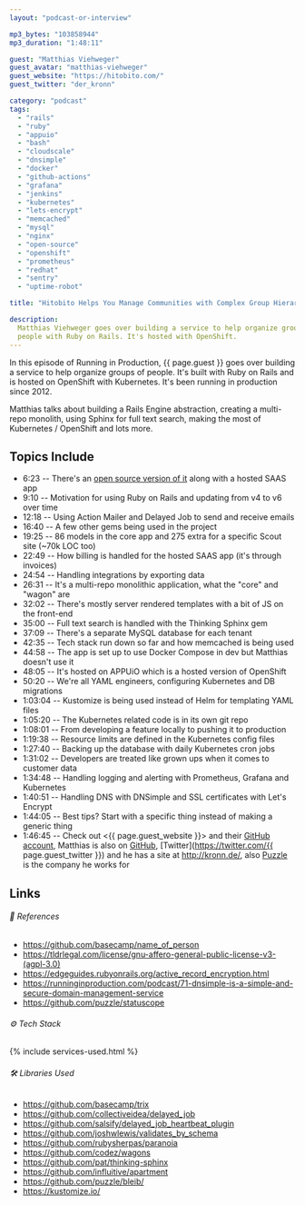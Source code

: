 ```yaml
---
layout: "podcast-or-interview"

mp3_bytes: "103858944"
mp3_duration: "1:48:11"

guest: "Matthias Viehweger"
guest_avatar: "matthias-viehweger"
guest_website: "https://hitobito.com/"
guest_twitter: "der_kronn"

category: "podcast"
tags:
  - "rails"
  - "ruby"
  - "appuio"
  - "bash"
  - "cloudscale"
  - "dnsimple"
  - "docker"
  - "github-actions"
  - "grafana"
  - "jenkins"
  - "kubernetes"
  - "lets-encrypt"
  - "memcached"
  - "mysql"
  - "nginx"
  - "open-source"
  - "openshift"
  - "prometheus"
  - "redhat"
  - "sentry"
  - "uptime-robot"

title: "Hitobito Helps You Manage Communities with Complex Group Hierarchies"

description:
  Matthias Viehweger goes over building a service to help organize groups of
  people with Ruby on Rails. It's hosted with OpenShift.
---
```


In this episode of Running in Production, {{ page.guest }} goes over building a
service to help organize groups of people. It's built with Ruby on Rails and is
hosted on OpenShift with Kubernetes. It's been running in production since 2012.

Matthias talks about building a Rails Engine abstraction, creating a multi-repo
monolith, using Sphinx for full text search, making the most of Kubernetes /
OpenShift and lots more.

## Topics Include

- 6:23 -- There's an [open source version of it](https://github.com/hitobito) along with a hosted SAAS app
- 9:10 -- Motivation for using Ruby on Rails and updating from v4 to v6 over time
- 12:18 -- Using Action Mailer and Delayed Job to send and receive emails
- 16:40 -- A few other gems being used in the project
- 19:25 -- 86 models in the core app and 275 extra for a specific Scout site (~70k LOC too)
- 22:49 -- How billing is handled for the hosted SAAS app (it's through invoices)
- 24:54 -- Handling integrations by exporting data
- 26:31 -- It's a multi-repo monolithic application, what the "core" and "wagon" are
- 32:02 -- There's mostly server rendered templates with a bit of JS on the front-end
- 35:00 -- Full text search is handled with the Thinking Sphinx gem
- 37:09 -- There's a separate MySQL database for each tenant
- 42:35 -- Tech stack run down so far and how memcached is being used
- 44:58 -- The app is set up to use Docker Compose in dev but Matthias doesn't use it
- 48:05 -- It's hosted on APPUiO which is a hosted version of OpenShift
- 50:20 -- We're all YAML engineers, configuring Kubernetes and DB migrations
- 1:03:04 -- Kustomize is being used instead of Helm for templating YAML files
- 1:05:20 -- The Kubernetes related code is in its own git repo
- 1:08:01 -- From developing a feature locally to pushing it to production
- 1:19:38 -- Resource limits are defined in the Kubernetes config files
- 1:27:40 -- Backing up the database with daily Kubernetes cron jobs
- 1:31:02 -- Developers are treated like grown ups when it comes to customer data
- 1:34:48 -- Handling logging and alerting with Prometheus, Grafana and Kubernetes
- 1:40:51 -- Handling DNS with DNSimple and SSL certificates with Let's Encrypt
- 1:44:05 -- Best tips? Start with a specific thing instead of making a generic thing
- 1:46:45 -- Check out <{{ page.guest_website }}> and their [GitHub account](https://github.com/hitobito), Matthias is also on [GitHub](https://github.com/kronn), [Twitter](https://twitter.com/{{ page.guest_twitter }}) and he has a site at <http://kronn.de/>, also [Puzzle](https://www.puzzle.ch/) is the company he works for

## Links

###### 📄 References

- <https://github.com/basecamp/name_of_person>
- <https://tldrlegal.com/license/gnu-affero-general-public-license-v3-(agpl-3.0)>
- <https://edgeguides.rubyonrails.org/active_record_encryption.html>
- <https://runninginproduction.com/podcast/71-dnsimple-is-a-simple-and-secure-domain-management-service>
- <https://github.com/puzzle/statuscope>

###### ⚙️ Tech Stack

{% include services-used.html %}

###### 🛠 Libraries Used

- <https://github.com/basecamp/trix>
- <https://github.com/collectiveidea/delayed_job>
- <https://github.com/salsify/delayed_job_heartbeat_plugin>
- <https://github.com/joshwlewis/validates_by_schema>
- <https://github.com/rubysherpas/paranoia>
- <https://github.com/codez/wagons>
- <https://github.com/pat/thinking-sphinx>
- <https://github.com/influitive/apartment>
- <https://github.com/puzzle/bleib/>
- <https://kustomize.io/>
